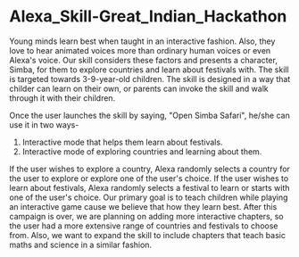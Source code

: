 # Alexa_Skill-Great_Indian_Hackathon

Young minds learn best when taught in an interactive fashion. Also, they love to hear animated voices more than ordinary human voices or even Alexa's voice. Our skill considers these factors and presents a character, Simba, for them to explore countries and learn about festivals with. The skill is targeted towards 3-9-year-old children. The skill is designed in a way that childer can learn on their own, or parents can invoke the skill and walk through it with their children.

Once the user launches the skill by saying, "Open Simba Safari", he/she can use it in two ways-
1. Interactive mode that helps them learn about festivals.
2. Interactive mode of exploring countries and learning about them.

If the user wishes to explore a country, Alexa randomly selects a country for the user to explore or explore one of the user's choice.
If the user wishes to learn about festivals, Alexa randomly selects a festival to learn or starts with one of the user's choice.
Our primary goal is to teach children while playing an interactive game cause we believe that how they learn best.
After this campaign is over, we are planning on adding more interactive chapters, so the user had a more extensive range of countries and festivals to choose from. Also, we want to expand the skill to include chapters that teach basic maths and science in a similar fashion.
